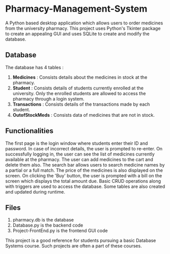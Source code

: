 # Pharmacy-Management-System
A Python based desktop application which allows users to order medicines from the university pharmacy. This project uses Python's Tkinter package to create an appealing GUI and uses SQLite to create and modify the database. 
## Database
The database has 4 tables :<br/>
1. **Medicines** : Consists details about the medicines in stock at the pharmacy.
2. **Student** : Consists details of students currently enrolled at the university. Only the enrolled students are allowed to access the pharmacy through a login system.
3. **Transactions** : Consists details of the transactions made by each student.
4. **OutofStockMeds** : Consists data of medicines that are not in stock.
## Functionalities 
The first page is the login window where students enter their ID and password. In case of incorrect details, the user is prompted to re-enter. On successfully logging in, the user can see the list of medicines currently available at the pharmacy. The user can add medicines to the cart and delete them also. The search bar allows users to search medicine names by a partial or a full match. The price of the medicines is also displayed on the screen. On clicking the 'Buy' button, the user is prompted with a bill on the screen which displays the total amount due. Basic CRUD operations along with triggers are used to access the database. Some tables are also created and updated during runtime.

## Files
1. pharmacy.db is the database
2. Database.py is the backend code
3. Project-FrontEnd.py is the frontend GUI code

This project is a good reference for students pursuing a basic Database Systems course. Such projects are often a part of these courses. 
